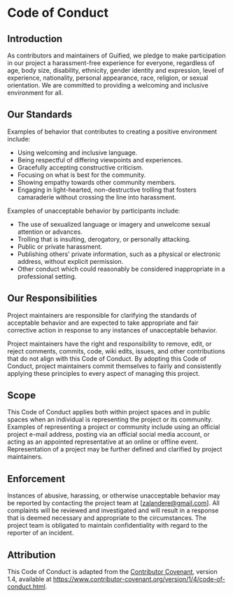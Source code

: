 # Code of Conduct

## Introduction

As contributors and maintainers of Guified, we pledge to make participation in our project a harassment-free experience for everyone, regardless of age, body size, disability, ethnicity, gender identity and expression, level of experience, nationality, personal appearance, race, religion, or sexual orientation. We are committed to providing a welcoming and inclusive environment for all.

## Our Standards

Examples of behavior that contributes to creating a positive environment include:

- Using welcoming and inclusive language.
- Being respectful of differing viewpoints and experiences.
- Gracefully accepting constructive criticism.
- Focusing on what is best for the community.
- Showing empathy towards other community members.
- Engaging in light-hearted, non-destructive trolling that fosters camaraderie without crossing the line into harassment.

Examples of unacceptable behavior by participants include:

- The use of sexualized language or imagery and unwelcome sexual attention or advances.
- Trolling that is insulting, derogatory, or personally attacking.
- Public or private harassment.
- Publishing others' private information, such as a physical or electronic address, without explicit permission.
- Other conduct which could reasonably be considered inappropriate in a professional setting.

## Our Responsibilities

Project maintainers are responsible for clarifying the standards of acceptable behavior and are expected to take appropriate and fair corrective action in response to any instances of unacceptable behavior.

Project maintainers have the right and responsibility to remove, edit, or reject comments, commits, code, wiki edits, issues, and other contributions that do not align with this Code of Conduct. By adopting this Code of Conduct, project maintainers commit themselves to fairly and consistently applying these principles to every aspect of managing this project.

## Scope

This Code of Conduct applies both within project spaces and in public spaces when an individual is representing the project or its community. Examples of representing a project or community include using an official project e-mail address, posting via an official social media account, or acting as an appointed representative at an online or offline event. Representation of a project may be further defined and clarified by project maintainers.

## Enforcement

Instances of abusive, harassing, or otherwise unacceptable behavior may be reported by contacting the project team at [zalandere@gmail.com]. All complaints will be reviewed and investigated and will result in a response that is deemed necessary and appropriate to the circumstances. The project team is obligated to maintain confidentiality with regard to the reporter of an incident.

## Attribution

This Code of Conduct is adapted from the [Contributor Covenant](https://www.contributor-covenant.org/), version 1.4, available at https://www.contributor-covenant.org/version/1/4/code-of-conduct.html.
